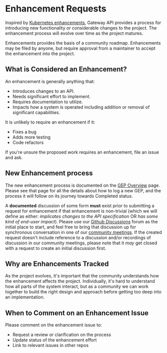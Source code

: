 # Enhancement Requests

Inspired by [Kubernetes enhancements][enhance], Gateway API provides a process for
introducing new functionality or considerable changes to the project. The
enhancement process will evolve over time as the project matures.

[enhance]: https://github.com/kubernetes/enhancements

Enhancements provides the basis of a community roadmap. Enhancements may be
filed by anyone, but require approval from a maintainer to accept the
enhancement into the project.

## What is Considered an Enhancement?

An enhancement is generally anything that:

- Introduces changes to an API.
- Needs significant effort to implement.
- Requires documentation to utilize.
- Impacts how a system is operated including addition or removal of significant
  capabilities.

It is unlikely to require an enhancement if it:

- Fixes a bug
- Adds more testing
- Code refactors

If you're unsure the proposed work requires an enhancement, file an issue
and ask.

## New Enhancement process

The new enhancement process is documented on the [GEP Overview][gep] page. Please
see that page for all the details about how to log a new GEP, and the process
it will follow on its journey towards Completed status.

A **documented** discussion of some form **must** exist prior to submitting a request for enhancement
if that enhancement is non-trivial (which we will define as either: _implicates changes to the API specification_ OR _has some kind of end-user impact_). Please use our [Github Discussions][discussion]
forum as the initial place to start, and feel free to bring that discussion up for synchronous conversation in
one of our [community meetings][meetings]. If the created request doesn't include reference to a discussion and/or recordings of discussion in our community meetings, please note that it _may_ get closed
with a request to create an initial discussion first.

[gep]: /geps/overview
[discussion]: https://github.com/kubernetes-sigs/gateway-api/discussions/new/choose
[meetings]: https://gateway-api.sigs.k8s.io/contributing/#meetings

## Why are Enhancements Tracked

As the project evolves, it's important that the community understands how the
enhancement affects the project.  Individually, it's hard to understand how all
parts of the system interact, but as a community we can work together to build
the right design and approach before getting too deep into an implementation.

## When to Comment on an Enhancement Issue

Please comment on the enhancement issue to:

- Request a review or clarification on the process
- Update status of the enhancement effort
- Link to relevant issues in other repos

